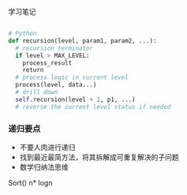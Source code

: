 学习笔记

```python

# Python
def recursion(level, param1, param2, ...):     
  # recursion terminator     
  if level > MAX_LEVEL: 	   
    process_result 	   
    return     
  # process logic in current level     
  process(level, data...)     
  # drill down     
  self.recursion(level + 1, p1, ...)     
  # reverse the current level status if needed
```



### 递归要点

* 不要人肉进行递归
* 找到最近最简方法，将其拆解成可重复解决的子问题
* 数学归纳法思维

Sort() n* logn